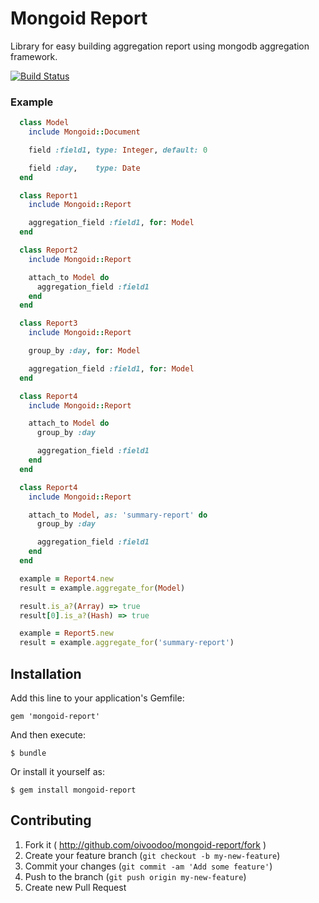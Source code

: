# Mongoid Report

Library for easy building aggregation report using mongodb aggregation
framework.

[![Build Status](https://secure.travis-ci.org/oivoodoo/mongoid-report.png?branch=master)](https://travis-ci.org/oivoodoo/mongoid-report)

### Example

```ruby
  class Model
    include Mongoid::Document

    field :field1, type: Integer, default: 0

    field :day,    type: Date
  end

  class Report1
    include Mongoid::Report

    aggregation_field :field1, for: Model
  end

  class Report2
    include Mongoid::Report

    attach_to Model do
      aggregation_field :field1
    end
  end

  class Report3
    include Mongoid::Report

    group_by :day, for: Model

    aggregation_field :field1, for: Model
  end

  class Report4
    include Mongoid::Report

    attach_to Model do
      group_by :day

      aggregation_field :field1
    end
  end

  class Report4
    include Mongoid::Report

    attach_to Model, as: 'summary-report' do
      group_by :day

      aggregation_field :field1
    end
  end
```

```ruby
  example = Report4.new
  result = example.aggregate_for(Model)

  result.is_a?(Array) => true
  result[0].is_a?(Hash) => true

  example = Report5.new
  result = example.aggregate_for('summary-report')
```

## Installation

Add this line to your application's Gemfile:

    gem 'mongoid-report'

And then execute:

    $ bundle

Or install it yourself as:

    $ gem install mongoid-report

## Contributing

1. Fork it ( http://github.com/oivoodoo/mongoid-report/fork )
2. Create your feature branch (`git checkout -b my-new-feature`)
3. Commit your changes (`git commit -am 'Add some feature'`)
4. Push to the branch (`git push origin my-new-feature`)
5. Create new Pull Request

